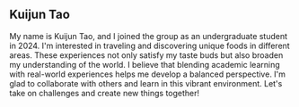 ## Kuijun Tao
My name is Kuijun Tao, and I joined the group as an undergraduate student in 2024. I'm interested in traveling and discovering unique foods in different areas. These experiences not only satisfy my taste buds but also broaden my understanding of the world. I believe that blending academic learning with real-world experiences helps me develop a balanced perspective. I'm glad to collaborate with others and learn in this vibrant environment. Let's take on challenges and create new things together!